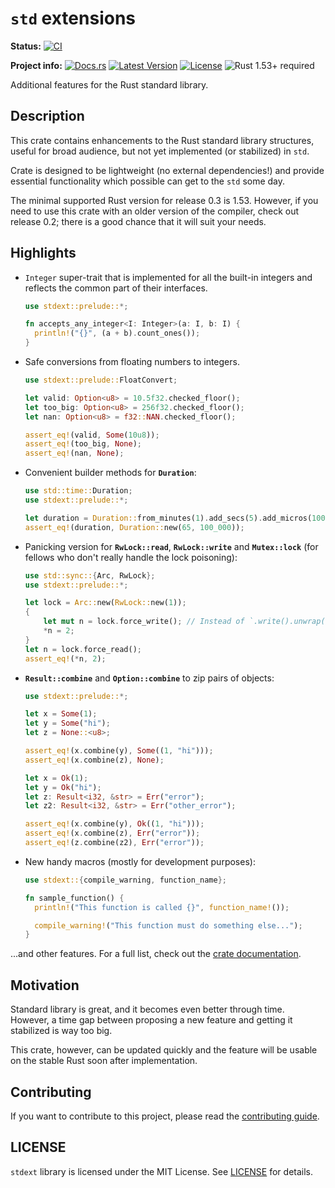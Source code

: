 # `std` extensions

**Status:**
[![CI](https://github.com/popzxc/stdext-rs/workflows/CI/badge.svg)](https://github.com/popzxc/stdext-rs/actions)

**Project info:**
[![Docs.rs](https://docs.rs/stdext/badge.svg)](https://docs.rs/stdext)
[![Latest Version](https://img.shields.io/crates/v/stdext.svg)](https://crates.io/crates/stdext)
[![License](https://img.shields.io/github/license/popzxc/stdext-rs.svg)](https://github.com/popzxc/stdext-rs)
![Rust 1.53+ required](https://img.shields.io/badge/rust-1.53+-blue.svg?label=Rust)

Additional features for the Rust standard library.

## Description

This crate contains enhancements to the Rust standard library structures, useful for
broad audience, but not yet implemented (or stabilized) in `std`.

Crate is designed to be lightweight (no external dependencies!) and provide essential
functionality which possible can get to the `std` some day.

The minimal supported Rust version for release 0.3 is 1.53. However, if you need to use
this crate with an older version of the compiler, check out release 0.2; there is a good
chance that it will suit your needs.

## Highlights

- `Integer` super-trait that is implemented for all the built-in integers
  and reflects the common part of their interfaces.
  
  ```rust
  use stdext::prelude::*;
  
  fn accepts_any_integer<I: Integer>(a: I, b: I) {
    println!("{}", (a + b).count_ones());
  }
  ```
  
- Safe conversions from floating numbers to integers.

  ```rust
  use stdext::prelude::FloatConvert;
  
  let valid: Option<u8> = 10.5f32.checked_floor();
  let too_big: Option<u8> = 256f32.checked_floor();
  let nan: Option<u8> = f32::NAN.checked_floor();
  
  assert_eq!(valid, Some(10u8));
  assert_eq!(too_big, None);
  assert_eq!(nan, None);
  ```

- Convenient builder methods for **`Duration`**:
  
  ```rust
  use std::time::Duration;
  use stdext::prelude::*;

  let duration = Duration::from_minutes(1).add_secs(5).add_micros(100);
  assert_eq!(duration, Duration::new(65, 100_000));
  ```

- Panicking version for **`RwLock::read`**, **`RwLock::write`** and **`Mutex::lock`** (for
  fellows who don't really handle the lock poisoning):

  ```rust
  use std::sync::{Arc, RwLock};
  use stdext::prelude::*;
  
  let lock = Arc::new(RwLock::new(1));
  {
      let mut n = lock.force_write(); // Instead of `.write().unwrap()`.
      *n = 2;
  }
  let n = lock.force_read();
  assert_eq!(*n, 2);
  ```
  
- **`Result::combine`** and **`Option::combine`** to zip pairs of objects:
  
  ```rust
  use stdext::prelude::*;
  
  let x = Some(1);
  let y = Some("hi");
  let z = None::<u8>;
  
  assert_eq!(x.combine(y), Some((1, "hi")));
  assert_eq!(x.combine(z), None);

  let x = Ok(1);
  let y = Ok("hi");
  let z: Result<i32, &str> = Err("error");
  let z2: Result<i32, &str> = Err("other_error");

  assert_eq!(x.combine(y), Ok((1, "hi")));
  assert_eq!(x.combine(z), Err("error"));
  assert_eq!(z.combine(z2), Err("error"));
  ```

- New handy macros (mostly for development purposes):
  
  ```rust
  use stdext::{compile_warning, function_name};

  fn sample_function() {
    println!("This function is called {}", function_name!());

    compile_warning!("This function must do something else...");
  }
  ```

...and other features. For a full list, check out the [crate documentation](https://docs.rs/stdext/).

## Motivation

Standard library is great, and it becomes even better through time. However, a time gap between proposing
a new feature and getting it stabilized is way too big.

This crate, however, can be updated quickly and the feature will be usable on the stable Rust soon after
implementation.

## Contributing

If you want to contribute to this project, please read the [contributing guide](CONTRIBUTING.md).

## LICENSE

`stdext` library is licensed under the MIT License. See [LICENSE](LICENSE) for details.
